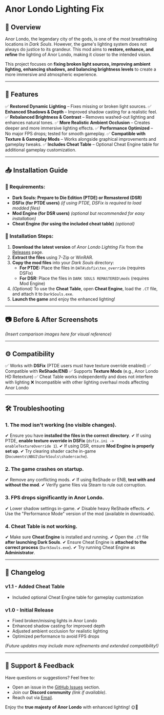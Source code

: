 # **Anor Londo Lighting Fix**

## **🌟 Overview**
Anor Londo, the legendary city of the gods, is one of the most breathtaking locations in *Dark Souls*. However, the game's lighting system does not always do justice to its grandeur. This mod aims to **restore, enhance, and refine** the lighting of Anor Londo, making it closer to the intended vision.

This project focuses on **fixing broken light sources, improving ambient lighting, enhancing shadows, and balancing brightness levels** to create a more immersive and atmospheric experience.

---

## **🔧 Features**
✅ **Restored Dynamic Lighting** – Fixes missing or broken light sources.
✅ **Enhanced Shadows & Depth** – Improved shadow casting for a realistic feel.
✅ **Rebalanced Brightness & Contrast** – Removes washed-out lighting and enhances natural tones.
✅ **More Realistic Ambient Occlusion** – Creates deeper and more immersive lighting effects.
✅ **Performance Optimized** – No major FPS drops; tested for smooth gameplay.
✅ **Compatible with Texture & Gameplay Mods** – Works alongside graphical improvements and gameplay tweaks.
✅ **Includes Cheat Table** – Optional Cheat Engine table for additional gameplay customization.

---

## **📥 Installation Guide**

### **📌 Requirements:**
- **Dark Souls: Prepare to Die Edition (PTDE) or Remastered (DSR)**
- **DSFix (for PTDE users)** *(if using PTDE, DSFix is required to load modded files)*
- **Mod Engine (for DSR users)** *(optional but recommended for easy installation)*
- **Cheat Engine (for using the included cheat table)** *(optional)*

### **📂 Installation Steps:**
1. **Download the latest version** of *Anor Londo Lighting Fix* from the [Releases](#) page.
2. **Extract the files** using 7-Zip or WinRAR.
3. **Copy the mod files** into your *Dark Souls* directory:
   - **For PTDE:** Place the files in `DATA\dsfix\tex_override` (requires DSFix)
   - **For DSR:** Place the files in `DARK SOULS REMASTERED\mods` (requires Mod Engine)
4. *(Optional)* To use the **Cheat Table**, open **Cheat Engine**, load the `.CT` file, and attach it to `DarkSouls.exe`.
5. **Launch the game** and enjoy the enhanced lighting!

---

## **📷 Before & After Screenshots**
*(Insert comparison images here for visual reference)*

---

## **⚙️ Compatibility**
✅ Works with **DSFix** (PTDE users must have texture override enabled)
✅ Compatible with **ReShade/ENB**
✅ Supports **Texture Mods** (e.g., Anor Londo HD Retexture)
✅ Cheat Table works independently and does not interfere with lighting
❌ Incompatible with other lighting overhaul mods affecting Anor Londo

---

## **🛠️ Troubleshooting**

### **1. The mod isn't working (no visible changes).**
✔ Ensure you have **installed the files in the correct directory**.
✔ If using PTDE, **enable texture override in DSFix** (`dsfix.ini -> enableTextureOverride 1`).
✔ If using DSR, ensure **Mod Engine is properly set up**.
✔ Try clearing shader cache in-game (`Documents\NBGI\DarkSouls\shadercache`).

### **2. The game crashes on startup.**
✔ Remove any conflicting mods.
✔ If using ReShade or ENB, **test with and without the mod**.
✔ Verify game files via Steam to rule out corruption.

### **3. FPS drops significantly in Anor Londo.**
✔ Lower shadow settings in-game.
✔ Disable heavy ReShade effects.
✔ Use the "Performance Mode" version of the mod (available in downloads).

### **4. Cheat Table is not working.**
✔ Make sure **Cheat Engine** is installed and running.
✔ Open the `.CT` file **after launching Dark Souls**.
✔ Ensure Cheat Engine is **attached to the correct process** (`DarkSouls.exe`).
✔ Try running Cheat Engine as **Administrator**.

---

## **📜 Changelog**
### **v1.1 - Added Cheat Table**
- Included optional Cheat Engine table for gameplay customization

### **v1.0 - Initial Release**
- Fixed broken/missing lights in Anor Londo
- Enhanced shadow casting for improved depth
- Adjusted ambient occlusion for realistic lighting
- Optimized performance to avoid FPS drops

*(Future updates may include more refinements and extended compatibility!)*

---

## **📧 Support & Feedback**
Have questions or suggestions? Feel free to:
- Open an issue in the [GitHub Issues](#) section.
- Join our **Discord community** *(link if available)*.
- Reach out via [Email](mailto:youremail@example.com).

Enjoy the **true majesty of Anor Londo** with enhanced lighting! 🌞🏰

